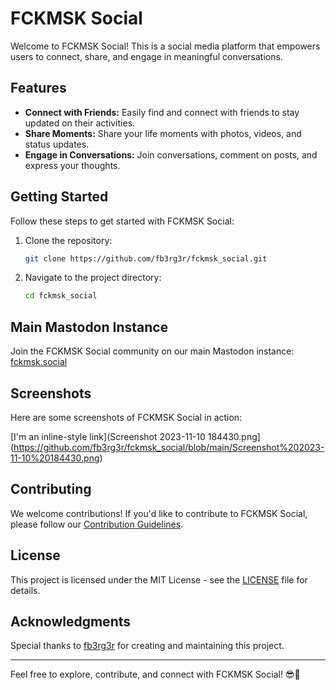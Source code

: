 # FCKMSK Social

Welcome to FCKMSK Social! This is a social media platform that empowers users to connect, share, and engage in meaningful conversations.



## Features

- **Connect with Friends:** Easily find and connect with friends to stay updated on their activities.
- **Share Moments:** Share your life moments with photos, videos, and status updates.
- **Engage in Conversations:** Join conversations, comment on posts, and express your thoughts.

## Getting Started

Follow these steps to get started with FCKMSK Social:

1. Clone the repository:

    ```bash
    git clone https://github.com/fb3rg3r/fckmsk_social.git
    ```

2. Navigate to the project directory:

    ```bash
    cd fckmsk_social
    ```

## Main Mastodon Instance

Join the FCKMSK Social community on our main Mastodon instance: [fckmsk.social](https://fckmsk.social)

## Screenshots

Here are some screenshots of FCKMSK Social in action:

[I'm an inline-style link](Screenshot 2023-11-10 184430.png](https://github.com/fb3rg3r/fckmsk_social/blob/main/Screenshot%202023-11-10%20184430.png)



## Contributing

We welcome contributions! If you'd like to contribute to FCKMSK Social, please follow our [Contribution Guidelines](CONTRIBUTING.md).

## License

This project is licensed under the MIT License - see the [LICENSE](LICENSE) file for details.

## Acknowledgments

Special thanks to [fb3rg3r](https://github.com/fb3rg3r) for creating and maintaining this project.

---

Feel free to explore, contribute, and connect with FCKMSK Social! 😎🚀

